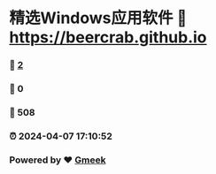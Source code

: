 # 精选Windows应用软件 :link: https://beercrab.github.io 
### :page_facing_up: [2](https://beercrab.github.io/tag.html) 
### :speech_balloon: 0 
### :hibiscus: 508 
### :alarm_clock: 2024-04-07 17:10:52 
### Powered by :heart: [Gmeek](https://github.com/Meekdai/Gmeek)
